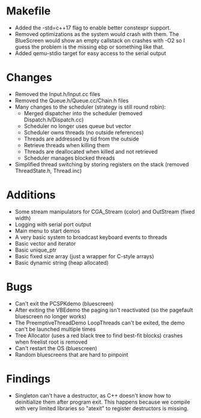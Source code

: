Makefile
======================================
- Added the -std=c++17 flag to enable better constexpr support.
- Removed optimizations as the system would crash with them.
  The BlueScreen would show an empty callstack on crashes with -O2 so I guess the problem is the missing ebp or something like that.
- Added qemu-stdio target for easy access to the serial output
  
Changes
======================================
- Removed the Input.h/Input.cc files
- Removed the Queue.h/Queue.cc/Chain.h files
- Many changes to the scheduler (strategy is still round robin):
  - Merged dispatcher into the scheduler (removed Dispatch.h/Dispatch.cc)
  - Scheduler no longer uses queue but vector
  - Scheduler owns threads (no outside references)
  - Threads are addressed by tid from the outside
  - Retrieve threads when killing them
  - Threads are deallocated when killed and not retrieved
  - Scheduler manages blocked threads
- Simplified thread switching by storing registers on the stack (removed ThreadState.h, Thread.inc)

Additions
======================================
- Some stream manipulators for CGA_Stream (color) and OutStream (fixed width)
- Logging with serial port output
- Main menu to start demos
- A very basic system to broadcast keyboard events to threads
- Basic vector and iterator
- Basic unique_ptr
- Basic fixed size array (just a wrapper for C-style arrays)
- Basic dynamic string (heap allocated)

Bugs
======================================
- Can't exit the PCSPKdemo (bluescreen)
- After exiting the VBEdemo the paging isn't reactivated (so the pagefault bluescreen no longer works)
- The PreemptiveThreadDemo LoopThreads can't be exited, the demo can't be launched multiple times
- Tree Allocator (uses a red black tree to find best-fit blocks) crashes when freelist root is removed
- Can't restart the OS (bluescreen)
- Random bluescreens that are hard to pinpoint

Findings
======================================
- Singleton can't have a destructor, as C++ doesn't know how to deinitialize them after program exit.
  This happens because we compile with very limited libraries so "atexit" to register destructors is missing.
